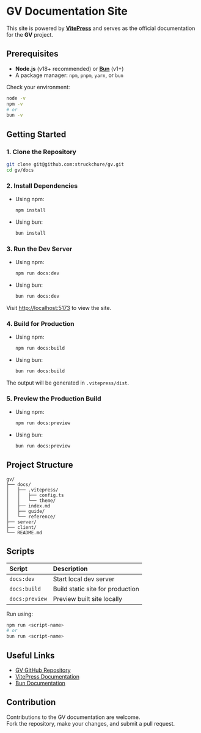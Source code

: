 # GV Documentation Site

This site is powered by **[VitePress](https://vitepress.dev/)** and serves as the official documentation for the **GV** project.

## Prerequisites

- **Node.js** (v18+ recommended) or **[Bun](https://bun.sh/)** (v1+)
- A package manager: `npm`, `pnpm`, `yarn`, or `bun`

Check your environment:

```bash
node -v
npm -v
# or
bun -v
```

## Getting Started

### 1. Clone the Repository

```bash
git clone git@github.com:struckchure/gv.git
cd gv/docs
```

### 2. Install Dependencies

- Using npm:

  ```bash
  npm install
  ```

- Using bun:

  ```bash
  bun install
  ```

### 3. Run the Dev Server

- Using npm:

  ```bash
  npm run docs:dev
  ```

- Using bun:

  ```bash
  bun run docs:dev
  ```

Visit [http://localhost:5173](http://localhost:5173) to view the site.

### 4. Build for Production

- Using npm:

  ```bash
  npm run docs:build
  ```

- Using bun:

  ```bash
  bun run docs:build
  ```

The output will be generated in `.vitepress/dist`.

### 5. Preview the Production Build

- Using npm:

  ```bash
  npm run docs:preview
  ```

- Using bun:

  ```bash
  bun run docs:preview
  ```

## Project Structure

```
gv/
├── docs/
│   ├── .vitepress/
│   │   ├── config.ts
│   │   └── theme/
│   ├── index.md
│   ├── guide/
│   └── reference/
├── server/
├── client/
└── README.md
```

## Scripts

| Script | Description |
|:-------|:------------|
| `docs:dev` | Start local dev server |
| `docs:build` | Build static site for production |
| `docs:preview` | Preview built site locally |

Run using:

```bash
npm run <script-name>
# or
bun run <script-name>
```

## Useful Links

- [GV GitHub Repository](https://github.com/struckchure/gv)
- [VitePress Documentation](https://vitepress.dev/)
- [Bun Documentation](https://bun.sh/docs)

## Contribution

Contributions to the GV documentation are welcome.  
Fork the repository, make your changes, and submit a pull request.
